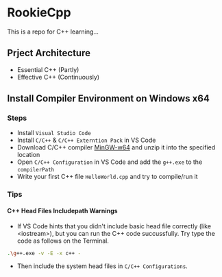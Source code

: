 # RookieCpp

This is a repo for C++ learning...

## Prject Architecture

- Essential C++ (Partly)
- Effective C++ (Continuously)

## Install Compiler Environment on Windows x64

### Steps

- Install `Visual Studio Code`
- Install `C/C++` & `C/C++ Externtion Pack` in VS Code
- Download C/C++ compiler [MinGW-w64](https://sourceforge.net/projects/mingw-w64/files/latest/download) and unzip it into the specified location
- Open `C/C++ Configuration` in VS Code and add the `g++.exe` to the `compilerPath`
- Write your first C++ file `HelloWorld.cpp` and try to compile/run it

### Tips

#### C++ Head Files Includepath Warnings

- If VS Code hints that you didn't include basic head file correctly (like \<iostream>), but you can run the C++ code succussfully. Try type the code as follows on the Terminal.

```bash
.\g++.exe -v -E -x c++ -
```

- Then include the system head files in `C/C++ Configurations`.
